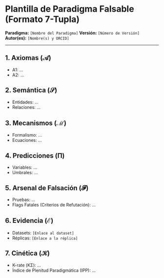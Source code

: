 # Plantilla de Paradigma Falsable (Formato 7-Tupla)

**Paradigma:** `[Nombre del Paradigma]`
**Versión:** `[Número de Versión]`
**Autor(es):** `[Nombre(s) y ORCID]`

---

## 1. Axiomas (𝒜)
-   A1: ...
-   A2: ...

## 2. Semántica (𝒮)
-   Entidades: ...
-   Relaciones: ...

## 3. Mecanismos (ℳ)
-   Formalismo: ...
-   Ecuaciones: ...

## 4. Predicciones (Π)
-   Variables: ...
-   Umbrales: ...

## 5. Arsenal de Falsación (𝓕)
-   Pruebas: ...
-   Flags Fatales (Criterios de Refutación): ...

## 6. Evidencia (ℰ)
-   Datasets: `[Enlace al dataset]`
-   Réplicas: `[Enlace a la réplica]`

## 7. Cinética (𝒦)
-   K-rate (ΚΣ): ...
-   Índice de Plenitud Paradigmática (IPP): ...
